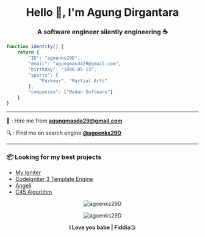 <h1 align="center">Hello 👋, I'm Agung Dirgantara</h1>

<h3 align="center">A software engineer silently engineering ☕</h3>

```javascript
function identity() {
    return {
        "ID": "agoenks29D",
        "email": "agungmasda29@gmail.com",
        "birthday": "1996-05-13",
        "sports": [
            "Parkour", "Martial Arts"
        ],
        "companies": ["Medan Software"]
    }
}
```

---

📧 : Hire me from [**agungmasda29@gmail.com**](mailto:agungmasda29@gmail.com)

🔍 : Find me on search engine [**@agoenks29D**](https://www.google.com/search?q=agoenks29D)

---

### 📦 Looking for my best projects

- [My Igniter](https://github.com/agoenks29D/My-Igniter)
- [Codeigniter 3 Template Engine](https://github.com/agoenks29D/Codeigniter-Template-Engine)
- [Angeli](https://github.com/MedanSoftware/angeli)
- [C45 Algorithm](https://github.com/MedanSoftware/C45-Algorithm-PHP)

<p align="center">
    <img src="https://github-readme-stats.vercel.app/api?username=agoenks29D&show_icons=true" alt="agoenks29D" />
</p>

<p align="center">
    <img src="https://komarev.com/ghpvc/?username=agoenks29D" alt="agoenks29D" />
</p>

<p align="center"><b>I Love you babe | Fiddia</b>😘</p>
